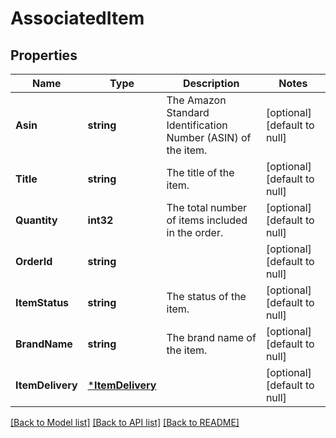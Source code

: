 # AssociatedItem

## Properties
Name | Type | Description | Notes
------------ | ------------- | ------------- | -------------
**Asin** | **string** | The Amazon Standard Identification Number (ASIN) of the item. | [optional] [default to null]
**Title** | **string** | The title of the item. | [optional] [default to null]
**Quantity** | **int32** | The total number of items included in the order. | [optional] [default to null]
**OrderId** | **string** |  | [optional] [default to null]
**ItemStatus** | **string** | The status of the item. | [optional] [default to null]
**BrandName** | **string** | The brand name of the item. | [optional] [default to null]
**ItemDelivery** | [***ItemDelivery**](ItemDelivery.md) |  | [optional] [default to null]

[[Back to Model list]](../README.md#documentation-for-models) [[Back to API list]](../README.md#documentation-for-api-endpoints) [[Back to README]](../README.md)

